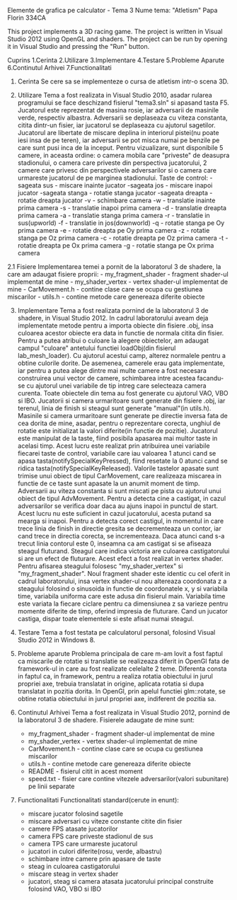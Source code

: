 Elemente de grafica pe calculator - Tema 3
Nume tema: "Atletism"
Papa Florin 334CA

This project implements a 3D racing game. The project is written in Visual
Studio 2012 using OpenGL and shaders. The project can be run by opening it in 
Visual Studio and pressing the "Run" button.

Cuprins
	1.Cerinta
	2.Utilizare
	3.Implementare
	4.Testare
	5.Probleme Aparute
	6.Continutul Arhivei
	7.Functionalitati
	
1. Cerinta
	Se cere sa se implementeze o cursa de atletism intr-o scena 3D.

2. Utilizare
	Tema a fost realizata in Visual Studio 2010, asadar rularea programului se 
face deschizand fisierul "tema3.sln" si apasand tasta F5. Jucatorul este
reprezentat de masina rosie, iar adversarii de masinile verde, respectiv 
albastra. Adversarii se deplaseaza cu viteza constanta, citita dintr-un fisier,
iar jucatorul se deplaseaza cu ajutorul sagetilor. Jucatorul are libertate de 
miscare deplina in interiorul pistei(nu poate iesi insa de pe teren), iar
adversarii se pot misca numai pe benzile pe care sunt pusi inca de la inceput.
Pentru vizualizare, sunt disponibile 5 camere, in aceasta ordine: o camera 
mobila care "priveste" de deasupra stadionului, o camera care priveste din
perspectiva jucatorului, 2 camere care privesc din perspectivele adversarilor si 
o camera care urmareste jucatorul de pe marginea stadionului.
	Taste de control:
		-sageata sus - miscare inainte jucator
		-sageata jos - miscare inapoi jucator
		-sageata stanga - rotatie stanga jucator
		-sageata dreapta - rotatie dreapta jucator
		-v - schimbare camera
		-w - translatie inainte prima camera
		-s - translatie inapoi prima camera
		-d - translatie dreapta prima camera
		-a - translatie stanga prima camera
		-r - translatie in sus(upworld)
		-f - translatie in jos(downworld)
		-q - rotatie stanga pe Oy prima camera
		-e - rotatie dreapta pe Oy prima camera
		-z - rotatie stanga pe Oz prima camera
		-c - rotatie dreapta pe Oz prima camera
		-t - rotatie dreapta pe Ox prima camera
		-g - rotatie stanga pe Ox prima camera

2.1 Fisiere
	Implementarea temei a pornit de la laboratorul 3 de shadere, la care am 
adaugat fisiere proprii:
	- my_fragment_shader - fragment shader-ul implementat de mine
	- my_shader_vertex - vertex shader-ul implementat de mine
	- CarMovement.h - contine clase care se ocupa cu gestiunea miscarilor
	- utils.h - contine metode care genereaza diferite obiecte

3. Implementare
	Tema a fost realizata pornind de la laboratorul 3 de shadere, in Visual 
Studio 2012. In cadrul laboratorului aveam deja implementate metode pentru a 
importa obiecte din fisiere .obj, insa culoarea acestor obiecte era data in 
functie de normala citita din fisier. Pentru a putea atribui o culoare la 
alegere obiectelor, am adaugat campul "culoare" antetului functiei loadObj(din 
fisierul lab_mesh_loader). Cu ajutorul acestui camp, alterez normalele pentru 
a obtine culorile dorite.
	De asemenea, camerele erau gata implementate, iar pentru a putea alege 
dintre mai multe camere a fost necesara construirea unui vector de camere, 
schimbarea intre acestea facandu-se cu ajutorul unei variabile de tip intreg 
care selecteaza camera curenta.
	Toate obiectele din tema au fost generate cu ajutorul VAO, VBO si IBO. 
Jucatorii si camera urmaritoare sunt generate din fisiere .obj, iar terenul, 
linia de finish si steagul sunt generate "manual"(in utils.h). Masinile si 
camera urmaritoare sunt generate pe directie inversa fata de cea dorita de mine,
asadar, pentru o reprezentare corecta, unghiul de rotatie este initializat la 
valori diferite(in functie de pozitie). Jucatorul este manipulat de la taste, 
fiind posibila apasarea mai multor taste in acelasi timp. Acest lucru este 
realizat prin atribuirea unei variabile fiecarei taste de control, variabile
care iau valoarea 1 atunci cand se apasa tasta(notifySpecialKeyPressed), fiind 
resetate la 0 atunci cand se ridica tasta(notifySpecialKeyReleased). Valorile
tastelor apasate sunt trimise unui obiect de tipul CarMovement, care realizeaza
miscarea in functie de ce taste sunt apasate la un anumit moment de timp. 
Adversarii au viteza constanta si sunt miscati pe pista cu ajutorul unui 
obiect de tipul AdvMovement.
	Pentru a detecta cine a castigat, in cazul adversarilor se verifica doar 
daca au ajuns inapoi in punctul de start. Acest lucru nu este suficient in cazul
jucatorului, acesta putand sa mearga si inapoi. Pentru a detecta corect 
castigul, in momentul in care trece linia de finish in directie gresita se 
decrementeaza un contor, iar cand trece in directia corecta, se incrementeaza. 
Daca atunci cand s-a trecut linia contorul este 0, inseamna ca am castigat si se
afiseaza steagul fluturand.
	Steagul care indica victoria are culoarea castigatorului si are un efect de
fluturare. Acest efect a fost realizat in vertex shader. Pentru afisarea 
steagului folosesc "my_shader_vertex" si "my_fragment_shader". Noul fragment 
shader este identic cu cel oferit in cadrul laboratorului, insa vertex shader-ul 
nou altereaza coordonata z a steagului folosind o sinusoida in functie de 
coordonatele x, y si variabila time, variabila uniforma care este adusa din 
fisierul main. Variabila time este variata la fiecare ciclare pentru ca 
dimensiunea z sa varieze pentru momente diferite de timp, oferind impresia de 
fluturare. Cand un jucator castiga, dispar toate elementele si este afisat numai
steagul.	 

4. Testare
	Tema a fost testata pe calculatorul personal, folosind Visual Studio 2012
in Windows 8. 	

5. Probleme aparute
	Problema principala de care m-am lovit a fost faptul ca miscarile de rotatie
si translatie se realizeaza diferit in OpenGl fata de framework-ul in care au 
fost realizate celelalte 2 teme. Diferenta consta in faptul ca, in framework, 
pentru a realiza rotatia obiectului in jurul propriei axe, trebuia translatat
in origine, aplicata rotatia si dupa translatat in pozitia dorita. In OpenGl, 
prin apelul functiei glm::rotate, se obtine rotatia obiectului in jurul propriei
axe, indiferent de pozitia sa.

6. Continutul Arhivei
	Tema a fost realizata in Visual Studio 2012, pornind de la laboratorul 3 de
shadere. Fisierele adaugate de mine sunt:
	- my_fragment_shader - fragment shader-ul implementat de mine
	- my_shader_vertex - vertex shader-ul implementat de mine
	- CarMovement.h - contine clase care se ocupa cu gestiunea miscarilor
	- utils.h - contine metode care genereaza diferite obiecte
	- README - fisierul citit in acest moment
	- speed.txt - fisier care contine vitezele adversarilor(valori subunitare) 
				  pe linii separate

7. Functionalitati
	Functionalitati standard(cerute in enunt):
	- miscare jucator folosind sagetile
	- miscare adversari cu viteze constante citite din fisier
	- camere FPS atasate jucatorilor
	- camera FPS care priveste stadionul de sus
	- camera TPS care urmareste jucatorul
	- jucatori in culori diferite(rosu, verde, albastru)
	- schimbare intre camere prin apasare de taste
	- steag in culoarea castigatorului
	- miscare steag in vertex shader
	- jucatori, steag si camera atasata jucatorului principal construite 
	  folosind VAO, VBO si IBO
